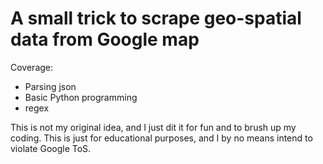 # A small trick to scrape geo-spatial data from Google map
Coverage:
<ul>
    <li> Parsing json
    <li> Basic Python programming
    <li> regex
</ul>

This is not my original idea, and I just dit it for fun and to brush up my coding. This is just for educational purposes, and I by no means intend to violate Google ToS.
